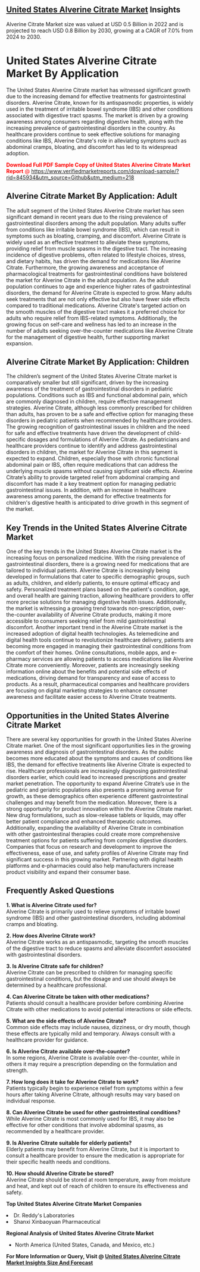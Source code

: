<h2><a href="https://www.verifiedmarketreports.com/download-sample/?rid=845934&amp;utm_source=Github&amp;utm_medium=218" target="_blank">United States Alverine Citrate Market</a> Insights</h2><p>Alverine Citrate Market size was valued at USD 0.5 Billion in 2022 and is projected to reach USD 0.8 Billion by 2030, growing at a CAGR of 7.0% from 2024 to 2030.</p><p><h1>United States Alverine Citrate Market By Application</h1> <p>The United States Alverine Citrate market has witnessed significant growth due to the increasing demand for effective treatments for gastrointestinal disorders. Alverine Citrate, known for its antispasmodic properties, is widely used in the treatment of irritable bowel syndrome (IBS) and other conditions associated with digestive tract spasms. The market is driven by a growing awareness among consumers regarding digestive health, along with the increasing prevalence of gastrointestinal disorders in the country. As healthcare providers continue to seek effective solutions for managing conditions like IBS, Alverine Citrate's role in alleviating symptoms such as abdominal cramps, bloating, and discomfort has led to its widespread adoption. <p><span class=""><span style="color: #ff0000;"><strong>Download Full PDF Sample Copy of United States Alverine Citrate Market Report</strong> @ </span><a href="https://www.verifiedmarketreports.com/download-sample/?rid=845934&amp;utm_source=Github&amp;utm_medium=218" target="_blank">https://www.verifiedmarketreports.com/download-sample/?rid=845934&amp;utm_source=Github&amp;utm_medium=218</a></span></p></p> <h2>Alverine Citrate Market By Application: Adult</h2> <p>The adult segment of the United States Alverine Citrate market has seen significant demand in recent years due to the rising prevalence of gastrointestinal disorders among the adult population. Many adults suffer from conditions like irritable bowel syndrome (IBS), which can result in symptoms such as bloating, cramping, and discomfort. Alverine Citrate is widely used as an effective treatment to alleviate these symptoms, providing relief from muscle spasms in the digestive tract. The increasing incidence of digestive problems, often related to lifestyle choices, stress, and dietary habits, has driven the demand for medications like Alverine Citrate. Furthermore, the growing awareness and acceptance of pharmacological treatments for gastrointestinal conditions have bolstered the market for Alverine Citrate in the adult population. As the adult population continues to age and experience higher rates of gastrointestinal disorders, the demand for Alverine Citrate is expected to grow. Many adults seek treatments that are not only effective but also have fewer side effects compared to traditional medications. Alverine Citrate's targeted action on the smooth muscles of the digestive tract makes it a preferred choice for adults who require relief from IBS-related symptoms. Additionally, the growing focus on self-care and wellness has led to an increase in the number of adults seeking over-the-counter medications like Alverine Citrate for the management of digestive health, further supporting market expansion.</p> <h2>Alverine Citrate Market By Application: Children</h2> <p>The children’s segment of the United States Alverine Citrate market is comparatively smaller but still significant, driven by the increasing awareness of the treatment of gastrointestinal disorders in pediatric populations. Conditions such as IBS and functional abdominal pain, which are commonly diagnosed in children, require effective management strategies. Alverine Citrate, although less commonly prescribed for children than adults, has proven to be a safe and effective option for managing these disorders in pediatric patients when recommended by healthcare providers. The growing recognition of gastrointestinal issues in children and the need for safe and effective treatments have driven the development of child-specific dosages and formulations of Alverine Citrate. As pediatricians and healthcare providers continue to identify and address gastrointestinal disorders in children, the market for Alverine Citrate in this segment is expected to expand. Children, especially those with chronic functional abdominal pain or IBS, often require medications that can address the underlying muscle spasms without causing significant side effects. Alverine Citrate’s ability to provide targeted relief from abdominal cramping and discomfort has made it a key treatment option for managing pediatric gastrointestinal issues. In addition, with an increase in healthcare awareness among parents, the demand for effective treatments for children's digestive health is anticipated to drive growth in this segment of the market.</p> <h2>Key Trends in the United States Alverine Citrate Market</h2> <p>One of the key trends in the United States Alverine Citrate market is the increasing focus on personalized medicine. With the rising prevalence of gastrointestinal disorders, there is a growing need for medications that are tailored to individual patients. Alverine Citrate is increasingly being developed in formulations that cater to specific demographic groups, such as adults, children, and elderly patients, to ensure optimal efficacy and safety. Personalized treatment plans based on the patient's condition, age, and overall health are gaining traction, allowing healthcare providers to offer more precise solutions for managing digestive health issues. Additionally, the market is witnessing a growing trend towards non-prescription, over-the-counter availability of Alverine Citrate products, making it more accessible to consumers seeking relief from mild gastrointestinal discomfort. Another important trend in the Alverine Citrate market is the increased adoption of digital health technologies. As telemedicine and digital health tools continue to revolutionize healthcare delivery, patients are becoming more engaged in managing their gastrointestinal conditions from the comfort of their homes. Online consultations, mobile apps, and e-pharmacy services are allowing patients to access medications like Alverine Citrate more conveniently. Moreover, patients are increasingly seeking information online about the benefits and potential side effects of medications, driving demand for transparency and ease of access to products. As a result, pharmaceutical companies and healthcare providers are focusing on digital marketing strategies to enhance consumer awareness and facilitate easier access to Alverine Citrate treatments.</p> <h2>Opportunities in the United States Alverine Citrate Market</h2> <p>There are several key opportunities for growth in the United States Alverine Citrate market. One of the most significant opportunities lies in the growing awareness and diagnosis of gastrointestinal disorders. As the public becomes more educated about the symptoms and causes of conditions like IBS, the demand for effective treatments like Alverine Citrate is expected to rise. Healthcare professionals are increasingly diagnosing gastrointestinal disorders earlier, which could lead to increased prescriptions and greater market penetration. The opportunity to expand Alverine Citrate’s use in the pediatric and geriatric populations also presents a promising avenue for growth, as these demographics often experience different gastrointestinal challenges and may benefit from the medication. Moreover, there is a strong opportunity for product innovation within the Alverine Citrate market. New drug formulations, such as slow-release tablets or liquids, may offer better patient compliance and enhanced therapeutic outcomes. Additionally, expanding the availability of Alverine Citrate in combination with other gastrointestinal therapies could create more comprehensive treatment options for patients suffering from complex digestive disorders. Companies that focus on research and development to improve the effectiveness, ease of use, and safety profiles of Alverine Citrate may find significant success in this growing market. Partnering with digital health platforms and e-pharmacies could also help manufacturers increase product visibility and expand their consumer base.</p> <h2>Frequently Asked Questions</h2> <p><b>1. What is Alverine Citrate used for?</b> <br>Alverine Citrate is primarily used to relieve symptoms of irritable bowel syndrome (IBS) and other gastrointestinal disorders, including abdominal cramps and bloating.</p> <p><b>2. How does Alverine Citrate work?</b> <br>Alverine Citrate works as an antispasmodic, targeting the smooth muscles of the digestive tract to reduce spasms and alleviate discomfort associated with gastrointestinal disorders.</p> <p><b>3. Is Alverine Citrate safe for children?</b> <br>Alverine Citrate can be prescribed to children for managing specific gastrointestinal conditions, but the dosage and use should always be determined by a healthcare professional.</p> <p><b>4. Can Alverine Citrate be taken with other medications?</b> <br>Patients should consult a healthcare provider before combining Alverine Citrate with other medications to avoid potential interactions or side effects.</p> <p><b>5. What are the side effects of Alverine Citrate?</b> <br>Common side effects may include nausea, dizziness, or dry mouth, though these effects are typically mild and temporary. Always consult with a healthcare provider for guidance.</p> <p><b>6. Is Alverine Citrate available over-the-counter?</b> <br>In some regions, Alverine Citrate is available over-the-counter, while in others it may require a prescription depending on the formulation and strength.</p> <p><b>7. How long does it take for Alverine Citrate to work?</b> <br>Patients typically begin to experience relief from symptoms within a few hours after taking Alverine Citrate, although results may vary based on individual response.</p> <p><b>8. Can Alverine Citrate be used for other gastrointestinal conditions?</b> <br>While Alverine Citrate is most commonly used for IBS, it may also be effective for other conditions that involve abdominal spasms, as recommended by a healthcare provider.</p> <p><b>9. Is Alverine Citrate suitable for elderly patients?</b> <br>Elderly patients may benefit from Alverine Citrate, but it is important to consult a healthcare provider to ensure the medication is appropriate for their specific health needs and conditions.</p> <p><b>10. How should Alverine Citrate be stored?</b> <br>Alverine Citrate should be stored at room temperature, away from moisture and heat, and kept out of reach of children to ensure its effectiveness and safety.</p> </p><p><strong>Top United States Alverine Citrate Market Companies</strong></p><div data-test-id=""><p><li>Dr. Reddy's Laboratories</li><li> Shanxi Xinbaoyuan Pharmaceutical</li></p><div><strong>Regional Analysis of&nbsp;United States Alverine Citrate Market</strong></div><ul><li dir="ltr"><p dir="ltr">North America&nbsp;(United States, Canada, and Mexico, etc.)</p></li></ul><p><strong>For More Information or Query, Visit @&nbsp;</strong><strong><a href="https://www.verifiedmarketreports.com/product/alverine-citrate-market/?utm_source=Github&amp;utm_medium=218" target="_blank">United States Alverine Citrate Market Insights Size And Forecast</a></strong></p></div>
